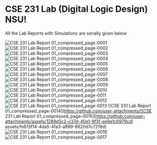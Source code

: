 # CSE 231 Lab (Digital Logic Design) NSU!
All the Lab Reports with Simulations are serially given below 

![CSE 231 Lab Report 01_compressed_page-0001](https://github.com/user-attachments/assets/ac78d07e-5716-4a90-90db-36035ac4d2bd)
![CSE 231 Lab Report 01_compressed_page-0002](https://github.com/user-attachments/assets/c0965d6d-3265-464d-bd15-70e7b2fe2e65)
![CSE 231 Lab Report 01_compressed_page-0003](https://github.com/user-attachments/assets/c62a8254-44b6-4d99-9398-aebacb130844)
![CSE 231 Lab Report 01_compressed_page-0004](https://github.com/user-attachments/assets/a98d6b99-5834-406f-ba69-c3229bb20953)
![CSE 231 Lab Report 01_compressed_page-0005](https://github.com/user-attachments/assets/7738f624-7576-4dfd-8cad-6d5b619c02e4)
![CSE 231 Lab Report 01_compressed_page-0006](https://github.com/user-attachments/assets/deb83e20-c150-4b66-8ff2-f5ed213766c4)
![CSE 231 Lab Report 01_compressed_page-0007](https://github.com/user-attachments/assets/59f638c9-58b8-4e2f-9ccb-6a8c61d75b78)
![CSE 231 Lab Report 01_compressed_page-0008](https://github.com/user-attachments/assets/3ca52700-43bf-4e6f-9e79-fb2622bd84fa)
![CSE 231 Lab Report 01_compressed_page-0009](https://github.com/user-attachments/assets/baa5a87a-1dc2-40eb-9367-55b251ccbd69)
![CSE 231 Lab Report 01_compressed_page-0010](https://github.com/user-attachments/assets/d47faefc-1977-4de9-ac8c-24c7ba07d0d0)
![CSE 231 Lab Report 01_compressed_page-0011](https://github.com/user-attachments/assets/e2ab0d73-ee0d-48b0-8f4e-d8ce252f4b3c)
![CSE 231 Lab Report 01_compressed_page-0012](https://github.com/user-attachments/assets/8db6cd3b-0688-4294-8c7f-4f97941d51b5)
![CSE 231 Lab Report 01_compressed_page-0013](https://github.com/user-attachments/assets/d7b1e738-f061-4365-995e-fa112178cb6a)
![CSE 231 Lab Report 01_compressed_page-0014](https://github.com/user-attachments/![CSE 231 Lab Report 01_compressed_page-0015](https://github.com/user-attachments/assets/1289d5c2-c37d-40e1-9f3f-ee9e1c6979cd)
assets/fe613f14-4da5-4fa3-a999-8620d7c7219d)
![CSE 231 Lab Report 01_compressed_page-0016](https://github.com/user-attachments/assets/57faf359-6225-4150-a3f2-52646ed2d00e)
![CSE 231 Lab Report 01_compressed_page-0017](https://github.com/user-attachments/assets/4054ed56-fd21-4674-86f3-3f8b078a95f6)
